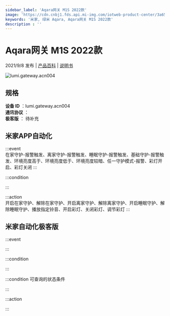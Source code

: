 ```yaml
---
sidebar_label: 'Aqara网关 M1S 2022款'
image: 'https://cdn.cnbj1.fds.api.mi-img.com/iotweb-product-center/3a65d22ac775f52a299b3c039fd4b94c_1622171086056.png?GalaxyAccessKeyId=AKVGLQWBOVIRQ3XLEW&Expires=9223372036854775807&Signature=QOTQpcIsLiU58xwna9lMEL2EreY='
keywords: '米家, 绿米 Aqara, Aqara网关 M1S 2022款'
description : ''
---
```

# Aqara网关 M1S 2022款

2021/9/8 发布 | [产品百科](https://home.mi.com/webapp/content/baike/product/index.html?model=lumi.gateway.acn004/) | [说明书](https://home.mi.com/views/introduction.html?model=lumi.gateway.acn004&region=cn)

![lumi.gateway.acn004](https://cdn.cnbj1.fds.api.mi-img.com/iotweb-product-center/3a65d22ac775f52a299b3c039fd4b94c_1622171086056.png?GalaxyAccessKeyId=AKVGLQWBOVIRQ3XLEW&Expires=9223372036854775807&Signature=QOTQpcIsLiU58xwna9lMEL2EreY=)

## 规格  
> 
**设备 ID** ：lumi.gateway.acn004  
**通讯协议** ：  
**极客版**  ： 待补充 


## 米家APP自动化  

:::event  
在家守护-报警触发、离家守护-报警触发、睡眠守护-报警触发、基础守护-报警触发、环境亮度高于、环境亮度低于、环境亮度较暗、任一守护模式-报警、彩灯开启、彩灯关闭
:::

:::condition  

:::

:::action   
开启在家守护、解除在家守护、开启离家守护、解除离家守护、开启睡眠守护、解除睡眠守护、播放指定铃音、开启彩灯、关闭彩灯、调节彩灯
:::

## 米家自动化极客版  

:::event  

:::

:::condition  

:::

:::condition 可查询的状态条件  

:::

:::action  

:::

        
